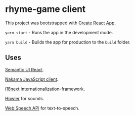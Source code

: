 # rhyme-game client

This project was bootstrapped with [Create React App](https://github.com/facebook/create-react-app).

`yarn start` - Runs the app in the development mode.

`yarn build` - Builds the app for production to the `build` folder.

## Uses

[Semantic UI React](https://react.semantic-ui.com/).

[Nakama JavaScript client](https://github.com/heroiclabs/nakama-js).

[i18next](https://www.i18next.com/) internationalization-framework.

[Howler](https://howlerjs.com/) for sounds.

[Web Speech API](https://developer.mozilla.org/en-US/docs/Web/API/Web_Speech_API) for text-to-speech.